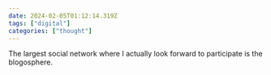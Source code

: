 ```yaml
---
date: 2024-02-05T01:12:14.319Z
tags: ["digital"]
categories: ["thought"]
---
```

The largest social network where I actually look forward to participate is the blogosphere.
